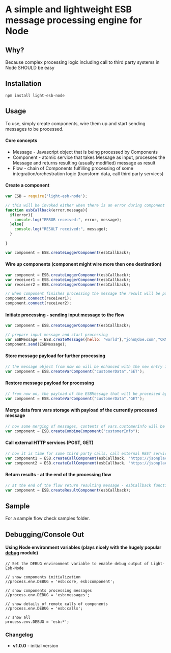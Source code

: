 A simple and lightweight ESB message processing engine for Node
=======

## Why?
Because complex processing logic including call to third party systems in Node SHOULD be easy

## Installation
```
npm install light-esb-node
```


## Usage
To use, simply create components, wire them up and start sending messages to be processed.

#### Core concepts
* Message - Javascript object that is being processed by Components
* Component - atomic service that takes Message as input, processes the Message and returns resulting (usually modified) message as result
* Flow - chain of Components fulfilling processing of some integration/orchestration logic (transform data, call third party services)


#### Create a component
```js
var ESB = require('light-esb-node');

// this will be invoked either when there is an error during component processing or when the ResultComponent is reached
function esbCallback(error,message){
  if(error){
    console.log("ERROR received:", error, message);
  }else{
    console.log("RESULT received:", message);
  }
  
}

var component = ESB.createLoggerComponent(esbCallback);
```

#### Wire up components (component might wire more then one destination)
```js
var component = ESB.createLoggerComponent(esbCallback);
var receiver1 = ESB.createLoggerComponent(esbCallback);
var receiver2 = ESB.createLoggerComponent(esbCallback);

// when component finishes processing the message the result will be passed by to the receiver1 component and receiver2 component for further processing
component.connect(receiver1);
component.connect(receiver2);
```

#### Initiate processing - sending input message to the flow
```js
var component = ESB.createLoggerComponent(esbCallback);

// prepare input message and start processing 
var ESBMessage = ESB.createMessage({hello: "world"},"john@doe.com","CRM","x92938XA");
component.send(ESBMessage);
```

#### Store message payload for further processing
```js
// the message object from now on will be enhanced with the new entry in the vars section (vars.customerData) of the ESBMessage
var component = ESB.createVarComponent("customerData",'SET');
```

#### Restore message payload for processing
```js
// from now on, the payload of the ESBMessage that will be processed by next component in the flow will be replaced with contents of the vars.customerData object
var component = ESB.createVarComponent("customerData",'GET');
```

#### Merge data from vars storage with payload of the currently processed message
```js
// now some merging of messages, contents of vars.customerInfo will be merged into processed message payload 
var component = ESB.createCombineComponent("customerInfo");
```

#### Call external HTTP services (POST, GET)
```js
// now it is time for some third party calls, call external REST service
var component1 = ESB.createCallComponent(esbCallback, "https://jsonplaceholder.typicode.com/users", "get");
var component2 = ESB.createCallComponent(esbCallback, "https://jsonplaceholder.typicode.com/posts", "post");
```

#### Return results - at the end of the processing flow
```js
// at the end of the flow return resulting message - esbCallback function will receive the resulting message object 
var component = ESB.createResultComponent(esbCallback);  
```
## Sample
For a sample flow check samples folder.

## Debugging/Console Out

#### Using Node environment variables (plays nicely with the hugely popular [debug](https://www.npmjs.com/package/debug) module)
```
// Set the DEBUG environment variable to enable debug output of Light-Esb-Node

// show components initialization
//process.env.DEBUG = 'esb:core, esb:component';

// show components processing messages
//process.env.DEBUG = 'esb:messages';

// show details of remote calls of components
//process.env.DEBUG = 'esb:calls';

// show all
process.env.DEBUG = 'esb:*';
```

### Changelog
- **v1.0.0** - initial version
